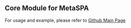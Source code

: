 ## Core Module for MetaSPA

For usage and example, please refer to [Github Main Page](https://github.com/MetaSPA/Core)